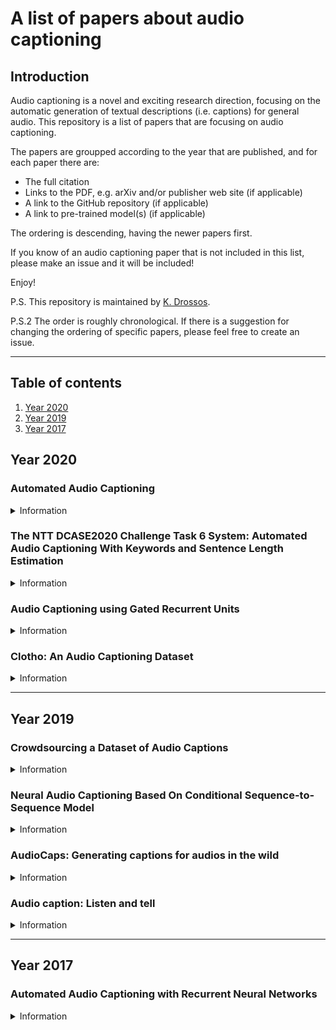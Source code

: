 # A list of papers about audio captioning

## Introduction 

Audio captioning is a novel and exciting research direction, 
focusing on the automatic generation of textual descriptions
(i.e. captions) for general audio. This repository is a list
of papers that are focusing on audio captioning. 

The papers are groupped according to the year that are published,
and for each paper there are: 

* The full citation
* Links to the PDF, e.g. arXiv and/or publisher web site (if applicable)
* A link to the GitHub repository (if applicable)
* A link to pre-trained model(s) (if applicable)

The ordering is descending, having the newer papers first. 

If you know of an audio captioning paper that is not included
in this list, please make an issue and it will be included!

Enjoy! 

P.S. This repository is maintained by
[K. Drossos](https://github.com/dr-costas). 

P.S.2 The order is roughly chronological. If there is a
suggestion for changing the ordering of specific papers,
please feel free to create an issue.

----

## Table of contents

1. [Year 2020](#year-2020)
1. [Year 2019](#year-2019)
1. [Year 2017](#year-2017)
  
## Year 2020

### Automated Audio Captioning

<details><summary>Information</summary>
 <dl>
   <dt>Citation</dt>
   <dd>N. Kuzmin and A. Dyakonov, "Automated Audio Captioning,"
   DCASE2020 Challenge, Tech. Rep., Jun. 2020
   </dd>
 
   <dt>Paper links</dt>
   <dd>
   <a href="http://dcase.community/documents/challenge2020/technical_reports/DCASE2020_Kuzmin_137_t6.pdf">DCASE</a>
   </dd>

   <dt>Code</dt>
   <dd>
   <a href="https://github.com/paniquex/Automated_Audio_Captioning_DCASE2020">GitHub</a>
   </dd>

   <dt>Data</dt>
   <dd>
   <a href="https://zenodo.org/record/3895543#.Xwr6Ny2w3OQ">Zenodo</a>
   </dd>
 
   <dt>
   <details><summary>BibTex entry</summary><br>
 
	  @techreport{kuzmin:2020:dcase:tech-report,
      author = {N. Kuzmin and A. Dyakonov},
      title = {Automated Audio Captioning},
      institution = {DCASE2020 Challenge},
      year = {2020},
      month = {Jun.}}
 
   </details>
   </dt>
 </dl>

----

</details>

### The NTT DCASE2020 Challenge Task 6 System: Automated Audio Captioning With Keywords and Sentence Length Estimation

<details><summary>Information</summary>
 <dl>
   <dt>Citation</dt>
   <dd>Y. Koizumi, D. Takeuchi, Y. Ohishi, N. Harada, and K. Kashino,
   "The NTT DCASE2020 Challenge Task 6 System: Automated Audio
   Captioning With Keywords and Sentence Length Estimation,"
   DCASE2020 Challenge, Tech. Rep., Jun. 2020
   </dd>
 
   <dt>Paper links</dt>
   <dd>
   <a href="https://arxiv.org/abs/2007.00225">arXiv</a>

   <a href="http://dcase.community/documents/challenge2020/technical_reports/DCASE2020_Koizumi_63_t6.pdf">DCASE</a>
   </dd>
 
   <dt>
   <details><summary>BibTex entry</summary><br>
 
	  @techreport{koizumi:2020:dcase:tech-report,
      author = {Y. Koizumi and D. Takeuchi and Y. Ohishi and N. Harada and K. Kashino},
      title = {The {NTT} {DCASE2020} Challenge Task 6 System: Automated Audio Captioning With Keywords and Sentence Length Estimation},
      institution = {DCASE2020 Challenge},
      year = {2020},
      month = {Jun.}}
 
   </details>
   </dt>
 </dl>

----

</details>

### Audio Captioning using Gated Recurrent Units

<details><summary>Information</summary>
 <dl>
   <dt>Citation</dt>
   <dd>A. O. Eren and M. Sert, "Audio Captioning using Gated Recurrent
   Units," in arXiv:2006.03391 [cs.SD], 2020
   </dd>
 
   <dt>Paper links</dt>
   <dd>
   <a href="https://arxiv.org/abs/2006.03391">arXiv</a>
   </dd>
 
   <dt>
   <details><summary>BibTex entry</summary><br>
 
     @misc{eren:2020:arxiv,
     title={Audio Captioning using Gated Recurrent Units},
     author={Ay\c{s}eg\"{u}}l \"{O}zkaya Eren and Mustafa Sert},
     year={2020},
     eprint={2006.03391},
     archivePrefix={arXiv},
     primaryClass={cs.SD}}
 
   </details>
   </dt>
 </dl>

----

</details>

### Clotho: An Audio Captioning Dataset

<details><summary>Information</summary>
 <dl>
   <dt>Citation</dt>
   <dd>K. Drossos, S. Lipping, and T. Virtanen, "Clotho:
   An audio captioning dataset," in ICASSP 2020-2020 IEEE
   International Conference on Acoustics, Speech and Signal
   Processing (ICASSP). IEEE, 2020, pp. 736–740
   </dd>
 
   <dt>Paper links</dt>
   <dd>
   <a href="https://arxiv.org/abs/1910.09387">arXiv</a>
 
   <a href="https://ieeexplore.ieee.org/document/9052990">ieeexplore</a>
   </dd>
 
   <dt>
   <details><summary>BibTex entry</summary><br>
 
	 @inproceedings{drossos2020clotho,
	 title={Clotho: An Audio Captioning Dataset},
	 author={Drossos, K. and Lipping, S. and Virtanen, T.},
	 booktitle={ICASSP 2020-2020 IEEE International Conference on Acoustics, Speech and Signal Processing (ICASSP)},
	 pages={736--740},
	 year={2020}}
 
   </details>
   </dt>
 </dl>

----

</details>

---

## Year 2019

### Crowdsourcing a Dataset of Audio Captions

<details><summary>Information</summary>
 <dl>
   <dt>Citation</dt>
   <dd>S. Lipping, K. Drossos, and T. Virtanen, "Crowdsourcing a
   dataset of audio captions," in Detection and Classification of
   Acoustic Scenes and Events (DCASE) 2019, Oct. 2019
   </dd>
 
   <dt>Paper links</dt>
   <dd>
   <a href="https://arxiv.org/abs/1907.09238">arXiv</a>
 
   <a href="http://dcase.community/documents/workshop2019/proceedings/DCASE2019Workshop_Lipping_31.pdf">DCASE</a>
   </dd>
 
   <dt>
   <details><summary>BibTex entry</summary><br>
 
     @inproceedings{lipping:2019:dcase,
     author={S. Lipping and K. Drossos and T. Virtanen},
     title={Crowdsourcing a Dataset of Audio Captions},
	 booktitle = {Proceedings of the Detection and Classification of Acoustic Scenes and Events 2019 Workshop (DCASE2019)},
     address = {New York University, NY, USA},
     month = {Oct.},
     year = {2019},
     pages = {139--143},
     ISSN={2379-190X}}
 
   </details>
   </dt>
 </dl>

----

</details>

### Neural Audio Captioning Based On Conditional Sequence-to-Sequence Model

<details><summary>Information</summary><br>

 <dl>
   <dt>Citation</dt>
   <dd>Shota Ikawa and Kunio Kashino, "Neural Audio Captioning Based
   On Conditional Sequence-to-Sequence Model," in Workshop of Detection
   and Classification of Acoustic Scenes and Events (DCASE), Oct.
   2019.
   </dd>
 
   <dt>Paper links</dt>
   <dd>
   <a href="http://dcase.community/documents/workshop2019/proceedings/DCASE2019Workshop_Ikawa_82.pdf">DCASE</a>
   </dd>
 
   <dt>
   <details><summary>BibTex entry</summary><br>
 
     @inproceedings{ikawa:2019:dcase,
     author = {Shota Ikawa and Kunio Kashino},
     title = {Neural Audio Captioning Based On Conditional Sequence-to-Sequence Model},
     booktitle = {Proceedings of the Detection and Classification of Acoustic Scenes and Events 2019 Workshop ({DCASE2019})},
     address = {New York University, NY, USA},
     month = {Oct.},
     year = {2019},
     pages = {99--103},
 	ISSN={2379-190X}}
 
   </details>
   </dt>
 </dl>

----

</details>
 
### AudioCaps: Generating captions for audios in the wild

<details><summary>Information</summary><br>

 <dl>
   <dt>Citation</dt>
   <dd>C. D. Kim, B. Kim, H. Lee, and G. Kim, "AudioCaps:
   Generating captions for audios in the wild,” in Proceedings
   of the 2019 Conference of the North American Chapter of the
   Association for Computational Linguistics: Human Language
   Technologies, Volume 1 (Long and Short Papers), Minneapolis,
   Minnesota, Jun. 2019, pp. 119–132, Association for Computational
   Linguistics 
   </dd>
 
   <dt>Paper links</dt>
   <dd>
   <a href="https://arxiv.org/abs/1706.10006">acwlweb</a>
   </dd>
 
   <dt>Code</dt>
   <dd>
   <a href="https://github.com/cdjkim/audiocaps">GitHub</a>
   </dd>
 
   <dt>Data</dt>
   <dd>
   <a href="https://github.com/cdjkim/audiocaps/blob/master/dataset/README.md">GitHub</a>
   </dd>
 
   <dt>
   <details><summary>BibTex entry</summary><br>
 
     @inproceedings{kim:2019:nacacl,
     title = {{A}udio{C}aps: Generating Captions for Audios in The Wild},
     author = {C. D. Kim and B. Kim and H. Lee and G. Ki}",
     booktitle = {Proceedings of the 2019 Conference of the North {A}merican Chapter of the Association for Computational Linguistics: Human Language Technologies, Volume 1 (Long and Short Papers)},
     month = {Jun.},
     year = {2019},
     address = {Minneapolis, Minnesota},
     publisher = {Association for Computational Linguistics},
     doi = {10.18653/v1/N19-1011},
     pages = {119--132}}
 
   </details>
   </dt>
 </dl>

----

</details>

### Audio caption: Listen and tell

<details><summary>Information</summary><br>

 <dl>
   <dt>Citation</dt>
   <dd>M. Wu, H. Dinkel, and K. Yu, "Audio caption: Listen and
   tell," in 2019 IEEE International Conference on Acoustics,
   Speech and Signal Processing (ICASSP), May 2019, pp. 830–834
   </dd>
 
   <dt>Paper links</dt>
   <dd>
   <a href="https://arxiv.org/abs/1706.10006">arXiv</a>
 
   <a href="https://ieeexplore.ieee.org/document/8170058">ieeexplore</a>
   </dd>
 
   <dt>
   <details><summary>BibTex entry</summary><br>

     @inproceedings{wu:2019:icassp,
     author={M. {Wu} and H. {Dinkel} and K. {Yu}},
     booktitle={2019 IEEE International Conference on Acoustics, Speech and Signal Processing ({ICASSP})},
     title={Audio Caption: Listen and Tell},
     year={2019},
     pages={830-834},
     doi={10.1109/ICASSP.2019.8682377},
     ISSN={2379-190X},
     month={May}}
   </details>
   </dt>
 </dl>

----

</details>

----

## Year 2017

### Automated Audio Captioning with Recurrent Neural Networks


<details><summary>Information</summary><br>

 <dl>
   <dt>Citation</dt>
   <dd>K. Drossos, S. Adavanne, and T. Virtanen, "Automated audio
   captioning with recurrent neural networks," in 2017 IEEE Workshop
   on Applications of Signal Processing to Audio and Acoustics
   (WASPAA), Oct. 2017, pp. 374–378</dd>
 
   <dt>Paper links</dt>
   <dd>
   <a href="https://arxiv.org/abs/1706.10006">arXiv</a>
 
   <a href="https://ieeexplore.ieee.org/document/8170058">ieeexplore</a>
   </dd>
 
   <dt>
   <details><summary>BibTex entry</summary><br>
 
     @inproceedings{drossos:2017:waspaa,
     author={K. {Drossos} and S. {Adavanne} and T. {Virtanen}},
     booktitle={2017 IEEE Workshop on Applications of Signal Processing to Audio and Acoustics (WASPAA)},
     title={Automated audio captioning with recurrent neural networks},
     year={2017},
     pages={374-378}}
 
   </details>
   </dt>
 </dl>

----

</details>

